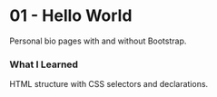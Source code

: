 # 01 - Hello World
Personal bio pages with and without Bootstrap.

### What I Learned
HTML structure with CSS selectors and declarations. 